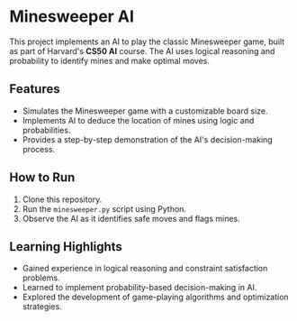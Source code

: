 # Minesweeper AI
This project implements an AI to play the classic Minesweeper game, built as part of Harvard's **CS50 AI** course. The AI uses logical reasoning and probability to identify mines and make optimal moves.

## Features
- Simulates the Minesweeper game with a customizable board size.
- Implements AI to deduce the location of mines using logic and probabilities.
- Provides a step-by-step demonstration of the AI's decision-making process.

## How to Run
1. Clone this repository.
2. Run the `minesweeper.py` script using Python.
3. Observe the AI as it identifies safe moves and flags mines.

## Learning Highlights
- Gained experience in logical reasoning and constraint satisfaction problems.
- Learned to implement probability-based decision-making in AI.
- Explored the development of game-playing algorithms and optimization strategies.
